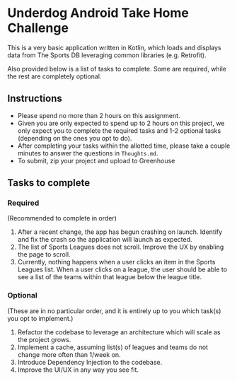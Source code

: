 # Underdog Android Take Home Challenge

This is a very basic application written in Kotlin, which loads and displays data from The Sports DB leveraging
common libraries (e.g. Retrofit).

Also provided below is a list of tasks to complete. Some are required, while the rest are completely optional.

## Instructions
- Please spend no more than 2 hours on this assignment.
- Given you are only expected to spend up to 2 hours on this project, we only expect you to complete
  the required tasks and 1-2 optional tasks (depending on the ones you opt to do).
- After completing your tasks within the allotted time, please take a couple minutes to answer the questions in `Thoughts.md`.
- To submit, zip your project and upload to Greenhouse

## Tasks to complete
### Required
(Recommended to complete in order)
1. After a recent change, the app has begun crashing on launch. Identify and fix the crash so the application will launch as expected.
2. The list of Sports Leagues does not scroll. Improve the UX by enabling the page to scroll.
3. Currently, nothing happens when a user clicks an item in the Sports Leagues list. When a user clicks on a league, the user should be able to see a list of the teams within that league below the league title.

### Optional
(These are in no particular order, and it is entirely up to you which task(s) you opt to implement.)
1. Refactor the codebase to leverage an architecture which will scale as the project grows.
2. Implement a cache, assuming list(s) of leagues and teams do not change more often than 1/week on.
3. Introduce Dependency Injection to the codebase.
4. Improve the UI/UX in any way you see fit.
